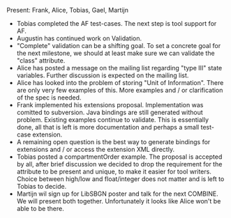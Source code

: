 Present: Frank, Alice, Tobias, Gael, Martijn

-   Tobias completed the AF test-cases. The next step is tool support for AF.
-   Augustin has continued work on Validation.
-   "Complete" validation can be a shifting goal. To set a concrete goal for the next milestone, we should at least make sure we can validate the "class" attribute.
-   Alice has posted a message on the mailing list regarding "type III" state variables. Further discussion is expected on the mailing list.
-   Alice has looked into the problem of storing "Unit of Information". There are only very few examples of this. More examples and / or clarification of the spec is needed.
-   Frank implemented his extensions proposal. Implementation was comitted to subversion. Java bindings are still generated without problem. Existing examples continue to validate. This is essentially done, all that is left is more documentation and perhaps a small test-case extension.
-   A remaining open question is the best way to generate bindings for extensions and / or access the extension XML directly.
-   Tobias posted a compartmentOrder example. The proposal is accepted by all, after brief discussion we decided to drop the requirement for the attribute to be present and unique, to make it easier for tool writers. Choice between high/low and float/integer does not matter and is left to Tobias to decide.
-   Martijn wil sign up for LibSBGN poster and talk for the next COMBINE. We will present both together. Unfortunately it looks like Alice won't be able to be there.
